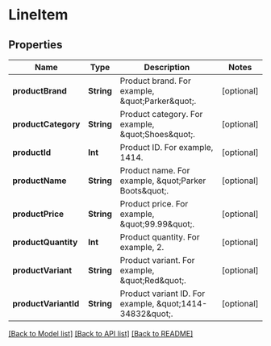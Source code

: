 # LineItem

## Properties
Name | Type | Description | Notes
------------ | ------------- | ------------- | -------------
**productBrand** | **String** | Product brand. For example, \&quot;Parker\&quot;. | [optional] 
**productCategory** | **String** | Product category. For example, \&quot;Shoes\&quot;. | [optional] 
**productId** | **Int** | Product ID. For example, 1414. | [optional] 
**productName** | **String** | Product name. For example, \&quot;Parker Boots\&quot;. | [optional] 
**productPrice** | **String** | Product price. For example, \&quot;99.99\&quot;. | [optional] 
**productQuantity** | **Int** | Product quantity. For example, 2. | [optional] 
**productVariant** | **String** | Product variant. For example, \&quot;Red\&quot;. | [optional] 
**productVariantId** | **String** | Product variant ID. For example, \&quot;1414-34832\&quot;. | [optional] 

[[Back to Model list]](../README.md#documentation-for-models) [[Back to API list]](../README.md#documentation-for-api-endpoints) [[Back to README]](../README.md)


